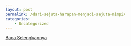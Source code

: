 ```yaml
---
layout: post
permalink: /dari-sejuta-harapan-menjadi-sejuta-mimpi/
categories:
    - Uncategorized
---
```


[Baca Selengkapnya](/07)